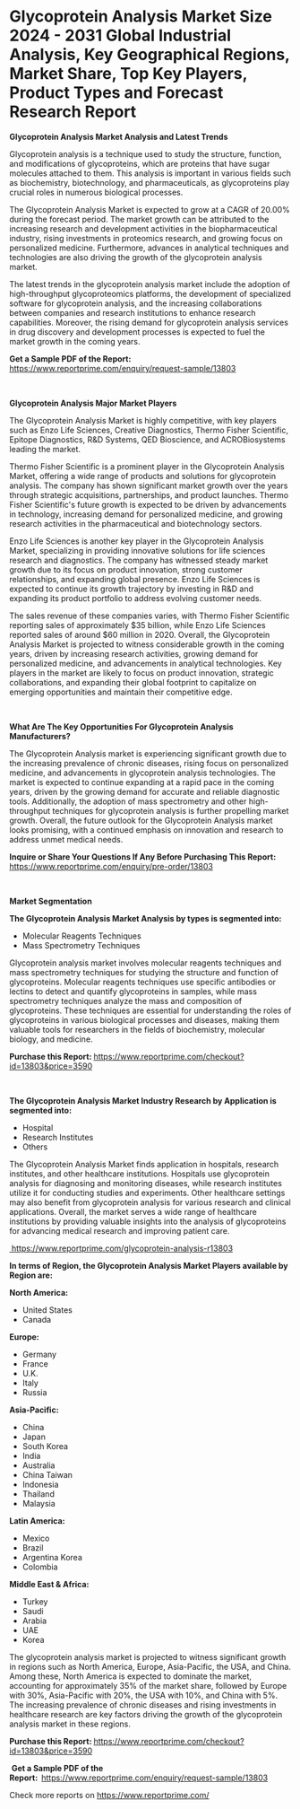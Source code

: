 <p><h1>Glycoprotein Analysis Market Size 2024 - 2031 Global Industrial Analysis, Key Geographical Regions, Market Share, Top Key Players, Product Types and Forecast Research Report</h1></p><p><strong>Glycoprotein Analysis Market Analysis and Latest Trends</strong></p>
<p><p>Glycoprotein analysis is a technique used to study the structure, function, and modifications of glycoproteins, which are proteins that have sugar molecules attached to them. This analysis is important in various fields such as biochemistry, biotechnology, and pharmaceuticals, as glycoproteins play crucial roles in numerous biological processes.</p><p>The Glycoprotein Analysis Market is expected to grow at a CAGR of 20.00% during the forecast period. The market growth can be attributed to the increasing research and development activities in the biopharmaceutical industry, rising investments in proteomics research, and growing focus on personalized medicine. Furthermore, advances in analytical techniques and technologies are also driving the growth of the glycoprotein analysis market.</p><p>The latest trends in the glycoprotein analysis market include the adoption of high-throughput glycoproteomics platforms, the development of specialized software for glycoprotein analysis, and the increasing collaborations between companies and research institutions to enhance research capabilities. Moreover, the rising demand for glycoprotein analysis services in drug discovery and development processes is expected to fuel the market growth in the coming years.</p></p>
<p><strong>Get a Sample PDF of the Report:&nbsp;</strong> <a href="https://www.reportprime.com/enquiry/request-sample/13803">https://www.reportprime.com/enquiry/request-sample/13803</a></p>
<p>&nbsp;</p>
<p><strong>Glycoprotein Analysis Major Market Players</strong></p>
<p><p>The Glycoprotein Analysis Market is highly competitive, with key players such as Enzo Life Sciences, Creative Diagnostics, Thermo Fisher Scientific, Epitope Diagnostics, R&D Systems, QED Bioscience, and ACROBiosystems leading the market.</p><p>Thermo Fisher Scientific is a prominent player in the Glycoprotein Analysis Market, offering a wide range of products and solutions for glycoprotein analysis. The company has shown significant market growth over the years through strategic acquisitions, partnerships, and product launches. Thermo Fisher Scientific's future growth is expected to be driven by advancements in technology, increasing demand for personalized medicine, and growing research activities in the pharmaceutical and biotechnology sectors.</p><p>Enzo Life Sciences is another key player in the Glycoprotein Analysis Market, specializing in providing innovative solutions for life sciences research and diagnostics. The company has witnessed steady market growth due to its focus on product innovation, strong customer relationships, and expanding global presence. Enzo Life Sciences is expected to continue its growth trajectory by investing in R&D and expanding its product portfolio to address evolving customer needs.</p><p>The sales revenue of these companies varies, with Thermo Fisher Scientific reporting sales of approximately $35 billion, while Enzo Life Sciences reported sales of around $60 million in 2020. Overall, the Glycoprotein Analysis Market is projected to witness considerable growth in the coming years, driven by increasing research activities, growing demand for personalized medicine, and advancements in analytical technologies. Key players in the market are likely to focus on product innovation, strategic collaborations, and expanding their global footprint to capitalize on emerging opportunities and maintain their competitive edge.</p></p>
<p>&nbsp;</p>
<p><strong>What Are The Key Opportunities For Glycoprotein Analysis Manufacturers?</strong></p>
<p><p>The Glycoprotein Analysis market is experiencing significant growth due to the increasing prevalence of chronic diseases, rising focus on personalized medicine, and advancements in glycoprotein analysis technologies. The market is expected to continue expanding at a rapid pace in the coming years, driven by the growing demand for accurate and reliable diagnostic tools. Additionally, the adoption of mass spectrometry and other high-throughput techniques for glycoprotein analysis is further propelling market growth. Overall, the future outlook for the Glycoprotein Analysis market looks promising, with a continued emphasis on innovation and research to address unmet medical needs.</p></p>
<p><strong>Inquire or Share Your Questions If Any Before Purchasing This Report:</strong> <a href="https://www.reportprime.com/enquiry/pre-order/13803">https://www.reportprime.com/enquiry/pre-order/13803</a></p>
<p>&nbsp;</p>
<p><strong>Market Segmentation</strong></p>
<p><strong>The Glycoprotein Analysis Market Analysis by types is segmented into:</strong></p>
<p><ul><li>Molecular Reagents Techniques</li><li>Mass Spectrometry Techniques</li></ul></p>
<p><p>Glycoprotein analysis market involves molecular reagents techniques and mass spectrometry techniques for studying the structure and function of glycoproteins. Molecular reagents techniques use specific antibodies or lectins to detect and quantify glycoproteins in samples, while mass spectrometry techniques analyze the mass and composition of glycoproteins. These techniques are essential for understanding the roles of glycoproteins in various biological processes and diseases, making them valuable tools for researchers in the fields of biochemistry, molecular biology, and medicine.</p></p>
<p><strong>Purchase this Report:&nbsp;</strong><a href="https://www.reportprime.com/checkout?id=13803&price=3590">https://www.reportprime.com/checkout?id=13803&price=3590</a></p>
<p>&nbsp;</p>
<p><strong>The Glycoprotein Analysis Market Industry Research by Application is segmented into:</strong></p>
<p><ul><li>Hospital</li><li>Research Institutes</li><li>Others</li></ul></p>
<p><p>The Glycoprotein Analysis Market finds application in hospitals, research institutes, and other healthcare institutions. Hospitals use glycoprotein analysis for diagnosing and monitoring diseases, while research institutes utilize it for conducting studies and experiments. Other healthcare settings may also benefit from glycoprotein analysis for various research and clinical applications. Overall, the market serves a wide range of healthcare institutions by providing valuable insights into the analysis of glycoproteins for advancing medical research and improving patient care.</p></p>
<p><a href="https://www.reportprime.com/glycoprotein-analysis-r13803">&nbsp;https://www.reportprime.com/glycoprotein-analysis-r13803</a></p>
<p><strong>In terms of Region, the Glycoprotein Analysis Market Players available by Region are:</strong></p>
<p>
    <p> <strong> North America: </strong>
        <ul>
            <li>United States</li>
            <li>Canada</li>
        </ul>
        </p> 
    <p> <strong> Europe: </strong>
        <ul>
            <li>Germany</li>
            <li>France</li>
            <li>U.K.</li>
            <li>Italy</li>
            <li>Russia</li>
        </ul>
        </p> 
    <p> <strong> Asia-Pacific: </strong>
        <ul>
            <li>China</li>
            <li>Japan</li>
            <li>South Korea</li>
            <li>India</li>
            <li>Australia</li>
            <li>China Taiwan</li>
            <li>Indonesia</li>
            <li>Thailand</li>
            <li>Malaysia</li>
        </ul>
        </p> 
    <p> <strong> Latin America: </strong>
        <ul>
            <li>Mexico</li>
            <li>Brazil</li>
            <li>Argentina Korea</li>
            <li>Colombia</li>
        </ul>
        </p> 
    <p> <strong> Middle East & Africa: </strong>
        <ul>
            <li>Turkey</li>
            <li>Saudi</li>
            <li>Arabia</li>
            <li>UAE</li>
            <li>Korea</li>
        </ul>
    </p>
    </p>
<p><p>The glycoprotein analysis market is projected to witness significant growth in regions such as North America, Europe, Asia-Pacific, the USA, and China. Among these, North America is expected to dominate the market, accounting for approximately 35% of the market share, followed by Europe with 30%, Asia-Pacific with 20%, the USA with 10%, and China with 5%. The increasing prevalence of chronic diseases and rising investments in healthcare research are key factors driving the growth of the glycoprotein analysis market in these regions.</p></p>
<p><strong>Purchase this Report: </strong><a href="https://www.reportprime.com/checkout?id=13803&price=3590">https://www.reportprime.com/checkout?id=13803&price=3590</a></p>
<p>&nbsp;<strong>Get a Sample PDF of the Report:&nbsp;&nbsp;</strong><a href="https://www.reportprime.com/enquiry/request-sample/13803">https://www.reportprime.com/enquiry/request-sample/13803</a></p>
<p><strong></strong></p>
<p>Check more reports on <a href="https://www.reportprime.com/">https://www.reportprime.com/</a></p>
